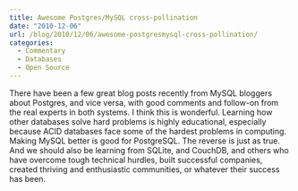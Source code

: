 ```yaml
---
title: Awesome Postgres/MySQL cross-pollination
date: "2010-12-06"
url: /blog/2010/12/06/awesome-postgresmysql-cross-pollination/
categories:
  - Commentary
  - Databases
  - Open Source
---
```

There have been a few great blog posts recently from MySQL bloggers about Postgres, and vice versa, with good comments and follow-on from the real experts in both systems. I think this is wonderful. Learning how other databases solve hard problems is highly educational, especially because ACID databases face some of the hardest problems in computing. Making MySQL better is good for PostgreSQL. The reverse is just as true. And we should also be learning from SQLite, and CouchDB, and others who have overcome tough technical hurdles, built successful companies, created thriving and enthusiastic communities, or whatever their success has been.
